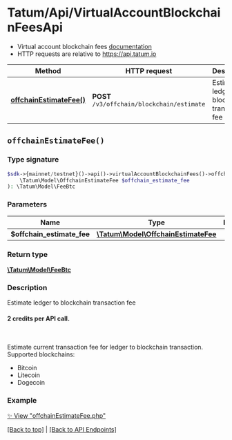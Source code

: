 # Tatum/Api/VirtualAccountBlockchainFeesApi

* Virtual account blockchain fees [documentation](https://apidoc.tatum.io/tag/Virtual-account-blockchain-fees/)
* HTTP requests are relative to https://api.tatum.io

Method | HTTP request | Description
------------- | ------------- | -------------
[**offchainEstimateFee()**](#offchainestimatefee) | **POST** `/v3/offchain/blockchain/estimate` | Estimate ledger to blockchain transaction fee


## `offchainEstimateFee()`

### Type signature

```php
$sdk->{mainnet/testnet}()->api()->virtualAccountBlockchainFees()->offchainEstimateFee(
    \Tatum\Model\OffchainEstimateFee $offchain_estimate_fee
): \Tatum\Model\FeeBtc
```

### Parameters

Name | Type | Description  | Notes
------------- | ------------- | ------------- | -------------
 **$offchain_estimate_fee** | [**\Tatum\Model\OffchainEstimateFee**](../Model/OffchainEstimateFee.md) |  |

### Return type

[**\Tatum\Model\FeeBtc**](../Model/FeeBtc.md)

### Description

Estimate ledger to blockchain transaction fee

<h4>2 credits per API call.</h4><br/> <p>Estimate current transaction fee for ledger to blockchain transaction.<br/> Supported blockchains: <ul> <li>Bitcoin</li> <li>Litecoin</li> <li>Dogecoin</li> </ul> </p>

### Example

[✨ View "offchainEstimateFee.php"](../../examples/Api/VirtualAccountBlockchainFeesApi/offchainEstimateFee.php)

[[Back to top]](#) | [[Back to API Endpoints]](../index.md#api-endpoints)
